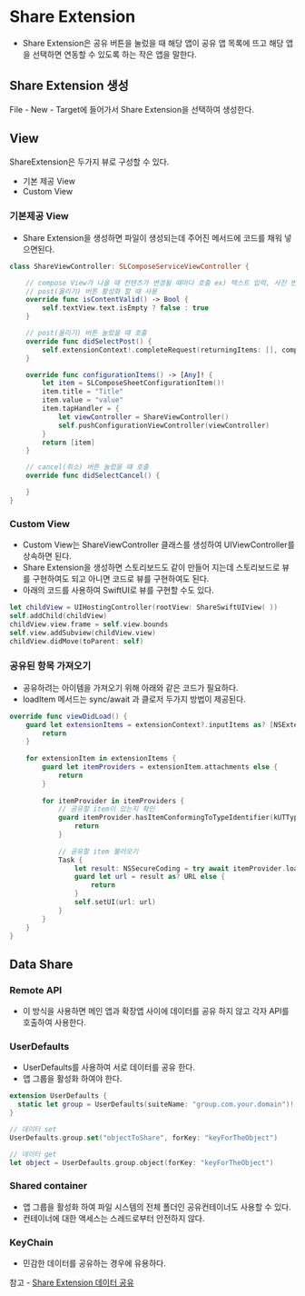 # Share Extension

- Share Extension은 공유 버튼을 눌렀을 때 해당 앱이 공유 앱 목록에 뜨고 해당 앱을 선택하면 연동할 수 있도록 하는 작은 앱을 말한다.

## Share Extension 생성
File - New - Target에 들어가서 Share Extension을 선택하여 생성한다.

## View
ShareExtension은 두가지 뷰로 구성할 수 있다.   
- 기본 제공 View  
- Custom View

### 기본제공 View
- Share Extension을 생성하면 파일이 생성되는데 주어진 메서드에 코드를 채워 넣으면된다.

```swift
class ShareViewController: SLComposeServiceViewController {

    // compose View가 나올 때 컨텐츠가 변경될 때마다 호출 ex) 텍스트 입력, 사진 변경 등
    // post(올리기) 버튼 활성화 할 때 사용
    override func isContentValid() -> Bool {
        self.textView.text.isEmpty ? false : true
    }

    // post(올리기) 버튼 눌렀을 떄 호출
    override func didSelectPost() {
        self.extensionContext!.completeRequest(returningItems: [], completionHandler: nil)
    }

    override func configurationItems() -> [Any]! {
        let item = SLComposeSheetConfigurationItem()!
        item.title = "Title"
        item.value = "value"
        item.tapHandler = {
            let viewController = ShareViewController()
            self.pushConfigurationViewController(viewController)
        }
        return [item]
    }

    // cancel(취소) 버튼 눌렀을 떄 호출
    override func didSelectCancel() {

    }
}
```

### Custom View
- Custom View는 ShareViewController 클래스를 생성하여 UIViewController를 상속하면 된다.
- Share Extension을 생성하면 스토리보드도 같이 만들어 지는데 스토리보드로 뷰를 구현하여도 되고 아니면 코드로 뷰를 구현하여도 된다.
- 아래의 코드를 사용하여 SwiftUI로 뷰를 구현할 수도 있다.

```swift
let childView = UIHostingController(rootView: ShareSwiftUIView( ))
self.addChild(childView)
childView.view.frame = self.view.bounds
self.view.addSubview(childView.view)
childView.didMove(toParent: self)
```


### 공유된 항목 가져오기
- 공유하려는 아이템을 가져오기 위해 아래와 같은 코드가 필요하다.
- loadItem 메서드는 sync/await 과 클로저 두가지 방법이 제공된다.

```swift
override func viewDidLoad() {
    guard let extensionItems = extensionContext?.inputItems as? [NSExtensionItem] else {
        return
    }
    
    for extensionItem in extensionItems {
        guard let itemProviders = extensionItem.attachments else {
            return
        }
        
        for itemProvider in itemProviders {
            // 공유할 item이 있는지 확인
            guard itemProvider.hasItemConformingToTypeIdentifier(kUTTypeImage as String) else {
                return
            }
            
            // 공유할 item 불러오기
            Task {
                let result: NSSecureCoding = try await itemProvider.loadItem(forTypeIdentifier: kUTTypeImage as String)
                guard let url = result as? URL else {
                    return
                }
                self.setUI(url: url)
            }
        }
    }
}
```


## Data Share
### Remote API
- 이 방식을 사용하면 메인 앱과 확장앱 사이에 데이터를 공유 하지 않고 각자 API를 호출하여 사용한다.


### UserDefaults
- UserDefaults를 사용하여 서로 데이터를 공유 한다.
- 앱 그룹을 활성화 하여야 한다.
``` swift
extension UserDefaults {
  static let group = UserDefaults(suiteName: "group.com.your.domain")!
}

// 데이터 set
UserDefaults.group.set("objectToShare", forKey: "keyForTheObject")

// 데이터 get
let object = UserDefaults.group.object(forKey: "keyForTheObject")
```

### Shared container
- 앱 그룹을 활성화 하여 파일 시스템의 전체 폴더인 공유컨테이너도 사용할 수 있다.
- 컨테이너에 대한 액세스는 스레드로부터 안전하지 않다.

### KeyChain
- 민감한 데이터를 공유하는 경우에 유용하다.


참고 - [Share Extension 데이터 공유](https://dmtopolog.com/ios-app-extensions-data-sharing/)
